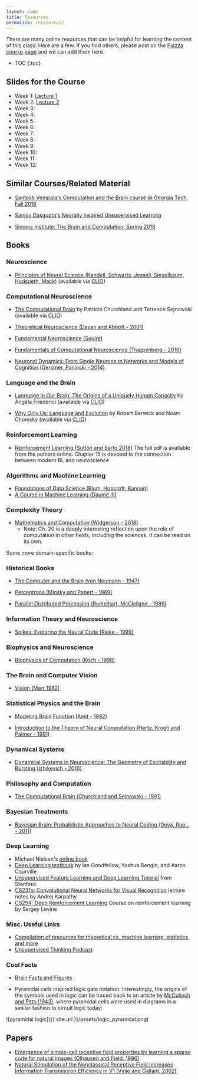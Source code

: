 ```yaml
---
layout: page
title: Resources
permalink: /resources/
---
```


There are many online resources that can be helpful for learning the content of this class. Here are a few.  If you find others, please post on the [Piazza course page](https://piazza.com/columbia/fall2019/comse6998_004_2019_1topicsincomputerscience) and we can add them here.

* TOC
{:toc}

## Slides for the Course

* Week 1: [Lecture 1](/slides/Lecture1.pdf)
* Week 2: [Lecture 2](/slides/Lecture2.pdf)
* Week 3:
* Week 4:
* Week 5:
* Week 6:
* Week 7:
* Week 8:
* Week 9:
* Week 10:
* Week 11:
* Week 12:


## Similar Courses/Related Material

* [Santosh Vempala's Computation and the Brain course @ Georgia Tech, Fall 2016](https://computationandbrain.wordpress.com/)

* [Sanjoy Dasgupta's Neurally Inspired Unsupervised Learning](http://cseweb.ucsd.edu/~dasgupta/254/index.html)

* [Simons Institute: The Brain and Computation, Spring 2018](https://simons.berkeley.edu/programs/brain2018)

## Books

### Neuroscience

* [Principles of Neural Science (Kandell, Schwartz, Jessell, Siegelbaum, Hudspeth, Mack)](https://neurology.mhmedical.com/book.aspx?bookID=1049) (available via [CLIO](https://clio.columbia.edu/))

### Computational Neuroscience 

* [The Computational Brain](https://mitpress-universitypressscholarship-com.ezproxy.cul.columbia.edu/view/10.7551/mitpress/9780262533393.001.0001/upso-9780262533393) by Patricia Churchland and Terrence Sejnowski (available via [CLIO](https://clio.columbia.edu/))

* [Theoretical Neuroscience (Dayan and Abbott - 2001)](https://www.amazon.com/Theoretical-Neuroscience-Computational-Mathematical-Modeling/dp/0262541858/ref=sr_1_1?s=books&ie=UTF8&qid=1535668549&sr=1-1&keywords=Theoretical+Neuroscience)

* [Fundamental Neuroscience (Squire)](https://www.amazon.com/Fundamental-Neuroscience-Squire/dp/0123858704)

* [Fundamentals of Computational Neuroscience (Trappenberg - 2010)](https://www.amazon.com/Fundamentals-Computational-Neuroscience-Thomas-Trappenberg-ebook/dp/B00F1D7K90)

* [Neuronal Dynamics: From Single Neurons to Networks and Models of Cognition (Gerstner, Paninski - 2014)](https://www.amazon.com/Neuronal-Dynamics-Neurons-Networks-Cognition/dp/1107635195)

### Language and the Brain
* [Language in Our Brain: The Origins of a Uniquely Human Capacity](https://mitpress-universitypressscholarship-com.ezproxy.cul.columbia.edu/view/10.7551/mitpress/9780262036924.001.0001/upso-9780262036924) by Angela Friederici (available via [CLIO](https://clio.columbia.edu/))

* [Why Only Us: Language and Evolution](https://mitpress-universitypressscholarship-com.ezproxy.cul.columbia.edu/view/10.7551/mitpress/9780262034241.001.0001/upso-9780262034241) by Robert Berwick and Noam Chomsky (available via [CLIO](https://clio.columbia.edu/))

### Reinforcement Learning

* [Reinforcement Learning (Sutton and Barto 2018)](http://incompleteideas.net/book/the-book-2nd.html) The full pdf is available from the authors online. Chapter 15 is devoted to the connection between modern RL and neuroscience

### Algorithms and Machine Learning

* [Foundations of Data Science (Blum, Hopcroft, Kannan)](https://www.cs.cornell.edu/jeh/book.pdf)
* [A Course in Machine Learning (Daumé III)](http://ciml.info/)

### Complexity Theory 

* [Mathematics and Computation (Widgerson - 2018)](https://www.math.ias.edu/files/mathandcomp.pdf)
   - Note: Ch. 20 is a deeply interesting reflection upon the role of computation in other fields, including the sciences. It can be read on its own. 

Some more domain-specific books:

### Historical Books

* [The Computer and the Brain (von Neumann - 1947)](https://archive.org/details/TheComputerAndTheBrain)

* [Perceptrons (Minsky and Papert - 1969)](https://www.amazon.com/Perceptrons-Introduction-Computational-Geometry-Expanded/dp/0262631113/ref=sr_1_1?s=books&ie=UTF8&qid=1535669028&sr=1-1&keywords=perceptron+papert)

* [Parallel Distributed Processing (Rumelhart, McClelland - 1986)](https://mitpress.mit.edu/books/parallel-distributed-processing-volume-1)

### Information Theory and Neuroscience

* [Spikes: Exploring the Neural Code (Rieke - 1999)](https://mitpress.mit.edu/books/spikes)

### Biophysics and Neuroscience

* [Biophysics of Computation (Koch - 1998)](https://www.amazon.com/Biophysics-Computation-Information-Computational-Neuroscience/dp/0195181999)

### The Brain and Computer Vision

* [Vision (Marr 1982)](https://www.amazon.com/Vision-Computational-Investigation-Representation-Information/dp/0262514621/)

### Statistical Physics and the Brain

* [Modeling Brain Function (Amit - 1992)](https://www.amazon.com/Modeling-Brain-Function-Attractor-Networks/dp/0521421241)

* [Introduction to the Theory of Neural Computation (Hertz, Krogh and Palmer - 1991)](https://www.amazon.com/Introduction-Theory-Neural-Computation-Institute/dp/0201515601/ref=pd_lpo_sbs_14_img_0?_encoding=UTF8&psc=1&refRID=23T7DQP2M4SSSPY4A3KS)

### Dynamical Systems

* [Dynamical Systems in Neuroscience: The Geometry of Excitability and Bursting (Izhikevich - 2010)](
https://www.amazon.com/Dynamical-Systems-Neuroscience-Excitability-Computational/dp/0262514206)

### Philosophy and Computation

* [The Computational Brain (Churchland and Sejnowski - 1991)](https://www.amazon.com/Computational-Brain-Neuroscience/dp/0262031884/ref=sr_1_1?s=books&ie=UTF8&qid=1535668601&sr=1-1&keywords=computational+brain)

### Bayesian Treatments 

* [Bayesian Brain: Probabilistic Approaches to Neural Coding (Doya, Rao... - 2011)](https://www.amazon.com/Bayesian-Brain-Probabilistic-Computational-Neuroscience/dp/0262516012/ref=sr_1_7?s=books&ie=UTF8&qid=1535668690&sr=1-7&keywords=computational+brain)

### Deep Learning

* Michael Nielsen's [online book](http://neuralnetworksanddeeplearning.com)
* [Deep Learning textbook](http://www.deeplearningbook.org/) by Ian Goodfellow, Yoshua Bengio, and Aaron Courville
* [Unsupervised Feature Learning and Deep Learning Tutorial](http://deeplearning.stanford.edu/tutorial/) from Stanford
* [CS231n: Convolutional Neural Networks for Visual Recognition](http://cs231n.github.io/) lecture notes by Andrej Karpathy
* [CS294: Deep Reinforcement Learning](http://rll.berkeley.edu/deeprlcourse/) Course on reinforcement learning by Sergey Levine

### Misc. Useful Links

* [Compilation of resources for theoretical cs, machine learning, statistics, and more](https://kiranvodrahalli.github.io/links/#resources-notes-textbooks-monographs-classes-etc)
* [Unsupervised Thinking Podcast](http://unsupervisedthinkingpodcast.blogspot.com/)

### Cool Facts

* [Brain Facts and Figures](https://faculty.washington.edu/chudler/facts.html)

* Pyramidal cells inspired logic gate notation: Interestingly, the origins of the symbols used in logic can be traced back to an article by [McCulloch and Pitts (1943)](https://link.springer.com/article/10.1007%2FBF02478259), where pyramidal cells were used in diagrams in a similar fashion to circuit logic today: 

![pyramidal logic]({{ site.url }}/assets/logic_pyramidal.png)

## Papers

* [Emergence of simple-cell receptive field properties by learning a sparse code for natural images (Olhausen and Field, 1996)](https://www.nature.com/articles/381607a0)
* [Natural Stimulation of the Nonclassical Receptive Field Increases Information Transmission Efficiency in V1 (Vinje and Gallant, 2002)](http://www.jneurosci.org/content/22/7/2904.short)

